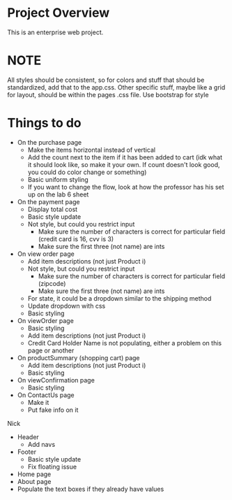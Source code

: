 # Project Overview
This is an enterprise web project.

# NOTE
All styles should be consistent, so for colors and stuff that should be standardized, add that to the app.css. Other specific stuff, maybe like a grid for layout, should be within the pages .css file.
Use bootstrap for style

# Things to do
- On the purchase page
  - Make the items horizontal instead of vertical
  - Add the count next to the item if it has been added to cart (idk what it should look like, so make it your own. If count doesn't look good, you could do color change or something)
  - Basic uniform styling
  - If you want to change the flow, look at how the professor has his set up on the lab 6 sheet
- On the payment page
  - Display total cost
  - Basic style update
  - Not style, but could you restrict input
    - Make sure the number of characters is correct for particular field (credit card is 16, cvv is 3)
    - Make sure the first three (not name) are ints
- On view order page
  - Add item descriptions (not just Product i)
  - Not style, but could you restrict input
    - Make sure the number of characters is correct for particular field (zipcode)
    - Make sure the first three (not name) are ints
  - For state, it could be a dropdown similar to the shipping method
  - Update dropdown with css
  - Basic styling
- On viewOrder page
  - Basic styling
  - Add item descriptions (not just Product i)
  - Credit Card Holder Name is not populating, either a problem on this page or another
- On productSummary (shopping cart) page
  - Add item descriptions (not just Product i)
  - Basic styling
- On viewConfirmation page
  - Basic styling
- On ContactUs page
  - Make it
  - Put fake info on it
 
Nick
- Header
  - Add navs
- Footer
  - Basic style update
  - Fix floating issue
- Home page
- About page
- Populate the text boxes if they already have values
